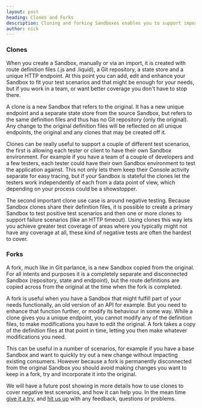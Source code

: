 ```yaml
---
layout: post
heading: Clones and Forks
description: Cloning and forking Sandboxes enables you to support important test and collaborative processes, similar to what you might find in Git.
author: nick
---
```


### Clones

When you create a Sandbox, manually or via an import, it is created with route definition files (.js and .liquid), a Git repository, a state store and a unique HTTP endpoint. At this point you can add, edit and enhance your Sandbox to fit your test scenarios and that might be enough for your needs, but if you work in a team, or want better coverage you don't have to stop there.

A clone is a new Sandbox that refers to the original. It has a new unique endpoint and a separate state store from the source Sandbox, but refers to the same definition files and thus has no Git repository (only the original). Any change to the original definition files will be reflected on all unique endpoints, the original and any clones that may be created off it.

Clones can be really useful to support a couple of different test scenarios, the first is allowing each tester or client to have their own Sandbox environment. For example if you have a team of a couple of developers and a few testers, each tester could have their own Sandbox environment to test the application against. This not only lets them keep their Console activity separate for easy tracing, but if your Sandbox is stateful the clones let the testers work independently of each from a data point of view, which depending on your process could be a showstopper.

The second important clone use case is around negative testing. Because Sandbox clones share their definition files, it is possible to create a primary Sandbox to test positive test scenarios and then one or more clones to support failure scenarios (like an HTTP timeout). Using clones this way lets you achieve greater test coverage of areas where you typically might not have any coverage at all, these kind of negative tests are often the hardest to cover.

### Forks

A fork, much like in Git parlance, is a new Sandbox copied from the original. For all intents and purposes it is a completely separate and disconnected Sandbox (repository, state and endpoint), but the route definitions are copied across from the original at the time when the fork is completed.

A fork is useful when you have a Sandbox that might fulfill part of your needs functionally, an old version of an API for example. But you need to enhance that function further, or modify its behaviour in some way. While a clone gives you a unique endpoint, you cannot modify any of the definition files, to make modifications you have to edit the original. A fork takes a copy of the definition files at that point in time, letting you then make whatever modifications you need.

This can be useful in a number of scenarios, for example if you have a base Sandbox and want to quickly try out a new change without impacting existing consumers. However because a fork is permanently disconnected from the original Sandbox you should avoid making changes you want to keep in a fork, try and incorporate it into the original.

We will have a future post showing in more details how to use clones to cover negative test scenarios, and how it can help you. In the mean time [give it a try](https://getsandbox.com), and [hit us up](https://twitter.com/_getsandbox) with any feedback, questions or problems.